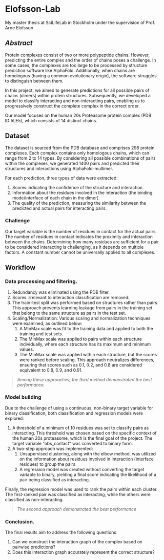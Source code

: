 # Elofsson-Lab
My master thesis at SciLifeLab in Stockholm under the supervision of Prof. Arne Elofsson

## _**Abstract**_
Protein complexes consist of two or more polypeptide chains. However, predicting the entire complex and the order of chains poses a challenge. In some cases, the complexes are too large to be processed by structure prediction software like AlphaFold. Additionally, when chains are homologous (having a common evolutionary origin), the software struggles to distinguish between them.

In this project, we aimed to generate predictions for all possible pairs of chains (dimers) within protein structures. Subsequently, we developed a model to classify interacting and non-interacting pairs, enabling us to progressively construct the complete complex in the correct order.

Our model focuses on the human 20s Proteasome protein complex (PDB ID:5LE5), which consists of 14 distinct chains.

## Dataset
The dataset is sourced from the PDB database and comprises 298 protein complexes. Each complex contains only homologous chains, which can range from 2 to 14 types. By considering all possible combinations of pairs within the complexes, we generated 1400 pairs and predicted their structures and interactions using AlphaFold-multimer.

For each prediction, three types of data were extracted:
1. Scores indicating the confidence of the structure and interaction.
2. Information about the residues involved in the interaction (the binding mode/interface of each chain in the dimer).
3. The quality of the prediction, measuring the similarity between the predicted and actual pairs for interacting pairs.

### Challenge
Our target variable is the number of residues in contact for the actual pairs. The number of residues in contact indicates the proximity and interaction between the chains. Determining how many residues are sufficient for a pair to be considered interacting is challenging, as it depends on multiple factors. A constant number cannot be universally applied to all complexes.

## **Workflow** 
### Data processing and filtering. 
1. Redundancy was eliminated using the PDB filter.
2. Scores irrelevant to interaction classification are removed.
3. The train-test split was performed based on structures rather than pairs. This approach prevents learning leakage from pairs in the training set that belong to the same structure as pairs in the test set.
4. Scaling/Normalization: Various scaling and normalization techniques were examined, as outlined below:
    1. A MinMax scale was fit to the training data and applied to both the training and test sets.
    2. The MinMax scale was applied to pairs within each structure individually, where each structure has its maximum and minimum values.
    3. The MinMax scale was applied within each structure, but the scores were ranked before scaling. This approach neutralizes differences, ensuring that scores such as 0.1, 0.2, and 0.8 are considered equivalent to 0.8, 0.9, and 0.91.
    
  >*Among these approaches, the third method demonstrated the best performance.*


### Model building 
Due to the challenge of using a continuous, non-binary target variable for binary classification, both classification and regression models were explored:
1. A threshold of a minimum of 10 residues was set to classify pairs as interacting. This threshold was chosen based on the specific context of the human 20s proteasome, which is the final goal of the project. The target variable "obs_contact" was converted to binary form.
2. A two-step approach was implemented:
    1. Unsupervised clustering, along with the elbow method, was utilized on the information about residues involved in interaction (interface residues) to group the pairs.
    2. A regression model was created without converting the target variable to binary, yielding a final score indicating the likelihood of a pair being classified as interacting.
 
  Finally, the regression model was used to rank the pairs within each cluster. The first-ranked pair was classified as interacting, while the others were classified as non-interacting.
>*The second approach demonstrated the best performance*

### Conclusion.
The final results aim to address the following questions: 
1. Can we construct the interaction graph of the complex based on pairwise predictions?
2. Does this interaction graph accurately represent the correct structure?

